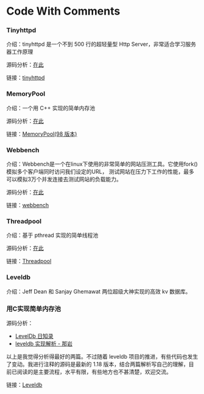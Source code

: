Code With Comments
=========

### Tinyhttpd
介绍：tinyhttpd 是一个不到 500 行的超轻量型 Http Server，非常适合学习服务器工作原理

源码分析：[在此](http://blog.csdn.net/jcjc918/article/details/42129311)

链接：[tinyhttpd](https://github.com/AngryHacker/code-with-comments/tree/master/tinyhttpd)

### MemoryPool
介绍：一个用 C++ 实现的简单内存池

源码分析：[在此](http://blog.csdn.net/jcjc918/article/details/44997089)

链接：[MemoryPool(98 版本)](https://github.com/AngryHacker/code-with-comments/tree/master/memorypool/C-98)

### Webbench
介绍：Webbench是一个在linux下使用的非常简单的网站压测工具。它使用fork()模拟多个客户端同时访问我们设定的URL，
      测试网站在压力下工作的性能，最多可以模拟3万个并发连接去测试网站的负载能力。

源码分析：[在此](http://blog.csdn.net/jcjc918/article/details/44965951)

链接：[webbench](https://github.com/AngryHacker/code-with-comments/tree/master/webbench)

### Threadpool
介绍：基于 pthread 实现的简单线程池

源码分析：[在此](http://blog.csdn.net/jcjc918/article/details/50395528)

链接：[Threadpool](https://github.com/AngryHacker/code-with-comments/tree/master/threadpool)

### Leveldb
介绍：Jeff Dean 和 Sanjay Ghemawat 两位超级大神实现的高效 kv 数据库。

### 用C实现简单内存池

源码分析：

* [LevelDb 日知录](http://www.cnblogs.com/haippy/archive/2011/12/04/2276064.html)
* [leveldb 实现解析 - 那岩](https://github.com/AngryHacker/code-with-comments/blob/master/attachment/leveldb%E5%AE%9E%E7%8E%B0%E8%A7%A3%E6%9E%90.pdf)

以上是我觉得分析得最好的两篇。不过随着 leveldb 项目的推进，有些代码也发生了变动。我进行注释的源码是最新的 1.18 版本，结合两篇解析写自己的理解，目前已阅读的是主要流程，水平有限，有些地方也不甚清楚，欢迎交流。

链接：[Leveldb](https://github.com/AngryHacker/code-with-comments/tree/master/leveldb)
